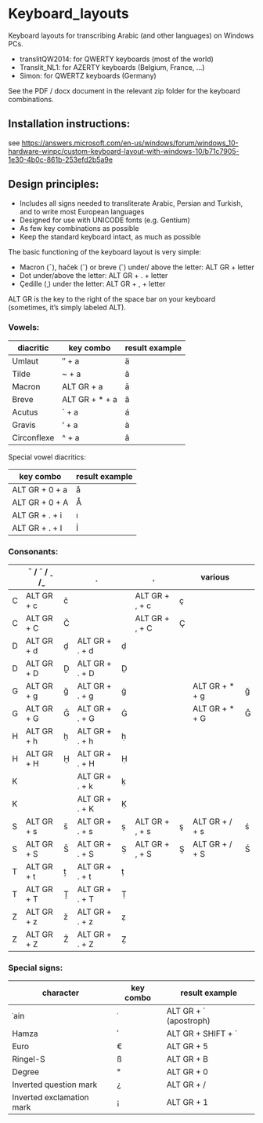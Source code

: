 # Keyboard_layouts

Keyboard layouts for transcribing Arabic (and other languages) on Windows PCs.

* translitQW2014: for QWERTY keyboards (most of the world)
* Translit_NL1: for AZERTY keyboards (Belgium, France, ...)
* Simon: for QWERTZ keyboards (Germany)

See the PDF / docx document in the relevant zip folder for the keyboard combinations.

## Installation instructions: 

see https://answers.microsoft.com/en-us/windows/forum/windows_10-hardware-winpc/custom-keyboard-layout-with-windows-10/b71c7905-1e30-4b0c-861b-253efd2b5a9e

## Design principles: 

-	Includes all signs needed to transliterate Arabic, Persian and Turkish, and to write most European languages
-	Designed for use with UNICODE fonts (e.g. Gentium)
-	As few key combinations as possible
-	Keep the standard keyboard intact, as much as possible 

The basic functioning of the keyboard layout  is very simple:

-	Macron (¯), haček (ˇ) or breve (˘)  under/ above the letter: 	ALT GR + letter 
-	Dot under/above the letter: 					ALT GR + . + letter
-	Çedille (¸) under the letter: 					ALT GR + , + letter

ALT GR is the key to the right of the space bar on your keyboard (sometimes, it’s simply labeled ALT).  

### Vowels:

| diacritic | key combo | result example |
| ------ | ----- | - |
| Umlaut | ″ + a | ä |
| Tilde | ~ + a | ã |
| Macron | ALT GR + a | ā |
| Breve | ALT GR + * + a | ă |
| Acutus | ´ + a | á |
| Gravis | ‘ + a | à |
| Circonflexe | ^ + a | â |

Special vowel diacritics: 

| key combo | result example |
| --------------- | - |
| ALT GR + 0 + a	| å |
| ALT GR + 0 + A	| Å |
| ALT GR + . + i	| ı |
| ALT GR + . + I	| İ |

### Consonants:

|   |	ˇ  /  ˉ  /  ˍ  /  ̮   |   |	̣	 |   | ¸ |   | various |   |
| - | -------------------- | - | - | - | - | - | ------- | - |
| C | ALT GR + c | č |  |  | ALT GR + , + c	 | ç |  |  |
| C | ALT GR + C | Č |  |  | ALT GR + , + C | Ç |  |  |
| D | ALT GR + d | ḏ | ALT GR + . + d | ḍ |  |  |  |  |
|	D | ALT GR + D | Ḏ | ALT GR + . + D | Ḍ |  |  |  |  |
|	G | ALT GR + g | ǧ | ALT GR + . + g | ġ |  |  | ALT GR + * + g | ğ | 
| G | ALT GR + G | Ǧ | ALT GR + . + G | Ġ |  |  | ALT GR + * + G | Ğ | 
| H | ALT GR + h | ḫ | ALT GR + . + h | ḥ |  |  |  |  | 
| H | ALT GR + H | Ḫ | ALT GR + . + H | Ḥ |  |  |  |  | 
| K |  |  | ALT GR + . + k | ḳ |  |  |  |  | 
| K |  |  | ALT GR + . + K | Ḳ |  |  |  |  |
| S | ALT GR + s | š | ALT GR + . + s | ṣ | ALT GR + , + s | ş | ALT GR + / + s | ś | 
| S | ALT GR + S | Š | ALT GR + . + S | Ṣ | ALT GR + , + S | Ş | ALT GR + / + S | Ś | 
| T | ALT GR + t | ṯ | ALT GR + . + t | ṭ |  |  |  |  |
| T | ALT GR + T | Ṯ | ALT GR + . + T | Ṭ |  |  |  |  |
| Z | ALT GR + z | ž | ALT GR + . + z | ẓ |  |  |  |  |
| Z | ALT GR + Z | Ž | ALT GR + . + Z | Ẓ |  |  |  |  |

### Special signs:

| character | key combo | result example |
| ------ | ----- | - |
|ʿain | ʿ | ALT GR + ´ (apostroph) |
| Hamza | ʾ | ALT GR + SHIFT + ´ |
| Euro | € | ALT GR + 5 |
| Ringel-S | ß | ALT GR + B |
| Degree | ° | ALT GR + 0 |
| Inverted question mark | ¿ | ALT GR + / |
| Inverted exclamation mark | ¡ | ALT GR + 1 |
